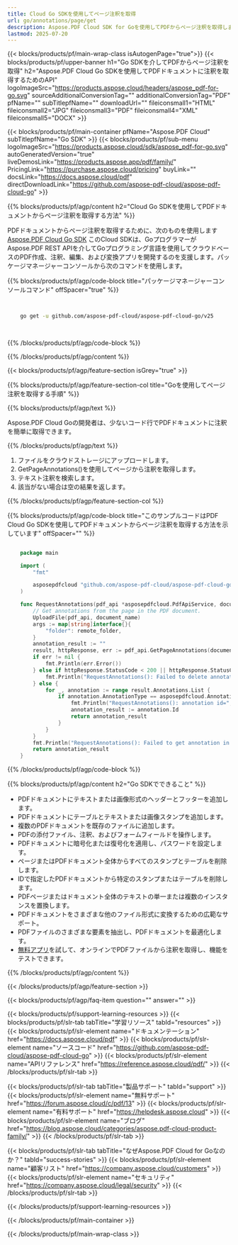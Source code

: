 ```yaml
---
title: Cloud Go SDKを使用してページ注釈を取得
url: go/annotations/page/get
description: Aspose.PDF Cloud SDK for Goを使用してPDFからページ注釈を取得します。
lastmod: 2025-07-20
---
```


{{< blocks/products/pf/main-wrap-class isAutogenPage="true">}}
{{< blocks/products/pf/upper-banner h1="Go SDKを介してPDFからページ注釈を取得" h2="Aspose.PDF Cloud Go SDKを使用してPDFドキュメントに注釈を取得するためのAPI" logoImageSrc="https://products.aspose.cloud/headers/aspose_pdf-for-go.svg" sourceAdditionalConversionTag="" additionalConversionTag="PDF" pfName="" subTitlepfName="" downloadUrl="" fileiconsmall1="HTML" fileiconsmall2="JPG" fileiconsmall3="PDF" fileiconsmall4="XML" fileiconsmall5="DOCX" >}}

{{< blocks/products/pf/main-container pfName="Aspose.PDF Cloud" subTitlepfName="Go SDK" >}}
{{< blocks/products/pf/sub-menu logoImageSrc="https://products.aspose.cloud/sdk/aspose_pdf-for-go.svg"
autoGeneratedVersion="true"
liveDemosLink="https://products.aspose.app/pdf/family/" PricingLink="https://purchase.aspose.cloud/pricing" buyLink="" docsLink="https://docs.aspose.cloud/pdf"  directDownloadLink="https://github.com/aspose-pdf-cloud/aspose-pdf-cloud-go" >}}

{{% blocks/products/pf/agp/content h2="Cloud Go SDKを使用してPDFドキュメントからページ注釈を取得する方法" %}}

PDFドキュメントからページ注釈を取得するために、次のものを使用します
[Aspose.PDF Cloud Go SDK](https://products.aspose.cloud/pdf/go/)
このCloud SDKは、GoプログラマーがAspose.PDF REST APIを介してGoプログラミング言語を使用してクラウドベースのPDF作成、注釈、編集、および変換アプリを開発するのを支援します。パッケージマネージャーコンソールから次のコマンドを使用します。

{{% blocks/products/pf/agp/code-block title="パッケージマネージャーコンソールコマンド" offSpacer="true" %}}

```bash

     
    go get -u github.com/aspose-pdf-cloud/aspose-pdf-cloud-go/v25
     
     
```

{{% /blocks/products/pf/agp/code-block %}}

{{% /blocks/products/pf/agp/content %}}

{{< blocks/products/pf/agp/feature-section isGrey="true" >}}

{{% blocks/products/pf/agp/feature-section-col title="Goを使用してページ注釈を取得する手順" %}}

{{% blocks/products/pf/agp/text %}}

Aspose.PDF Cloud Goの開発者は、少ないコード行でPDFドキュメントに注釈を簡単に取得できます。

{{% /blocks/products/pf/agp/text %}}

1. ファイルをクラウドストレージにアップロードします。
1. GetPageAnnotations()を使用してページから注釈を取得します。
1. テキスト注釈を検索します。
1. 該当がない場合は空の結果を返します。

{{% /blocks/products/pf/agp/feature-section-col %}}

{{% blocks/products/pf/agp/code-block title="このサンプルコードはPDF Cloud Go SDKを使用してPDFドキュメントからページ注釈を取得する方法を示しています" offSpacer="" %}}

```go

    package main

    import (
        "fmt"

        asposepdfcloud "github.com/aspose-pdf-cloud/aspose-pdf-cloud-go/v25"
    )

    func RequestAnnotations(pdf_api *asposepdfcloud.PdfApiService, document_name string, page_num int32, remote_folder string) string {
        // Get annotations from the page in the PDF document.
        UploadFile(pdf_api, document_name)
        args := map[string]interface{}{
            "folder": remote_folder,
        }
        annotation_result := ""
        result, httpResponse, err := pdf_api.GetPageAnnotations(document_name, page_num, args)
        if err != nil {
            fmt.Println(err.Error())
        } else if httpResponse.StatusCode < 200 || httpResponse.StatusCode > 299 {
            fmt.Println("RequestAnnotations(): Failed to delete annotation from the document page.")
        } else {
            for _, annotation := range result.Annotations.List {
                if annotation.AnnotationType == asposepdfcloud.AnnotationTypeText {
                    fmt.Println("RequestAnnotations(): annotation id=", annotation.Id, " with '"+annotation.Contents+"' content get from the document '"+document_name+"' on ", annotation.PageIndex, " page.")
                    annotation_result := annotation.Id
                    return annotation_result
                }
            }
        }
        fmt.Println("RequestAnnotations(): Failed to get annotation in the document.")
        return annotation_result
    }
```

{{% /blocks/products/pf/agp/code-block %}}

{{% blocks/products/pf/agp/content h2="Go SDKでできること" %}}

+ PDFドキュメントにテキストまたは画像形式のヘッダーとフッターを追加します。
+ PDFドキュメントにテーブルとテキストまたは画像スタンプを追加します。
+ 複数のPDFドキュメントを既存のファイルに追加します。
+ PDFの添付ファイル、注釈、およびフォームフィールドを操作します。
+ PDFドキュメントに暗号化または復号化を適用し、パスワードを設定します。
+ ページまたはPDFドキュメント全体からすべてのスタンプとテーブルを削除します。
+ IDで指定したPDFドキュメントから特定のスタンプまたはテーブルを削除します。
+ PDFページまたはドキュメント全体のテキストの単一または複数のインスタンスを置換します。
+ PDFドキュメントをさまざまな他のファイル形式に変換するための広範なサポート。
+ PDFファイルのさまざまな要素を抽出し、PDFドキュメントを最適化します。
+ [無料アプリ](https://products.aspose.app/pdf/)を試して、オンラインでPDFファイルから注釈を取得し、機能をテストできます。

{{% /blocks/products/pf/agp/content %}}

{{< /blocks/products/pf/agp/feature-section >}}

{{< blocks/products/pf/agp/faq-item question="" answer="" >}}

{{< blocks/products/pf/support-learning-resources >}}
{{< blocks/products/pf/slr-tab tabTitle="学習リソース" tabId="resources" >}}
{{< blocks/products/pf/slr-element name="ドキュメンテーション" href="https://docs.aspose.cloud/pdf" >}}
{{< blocks/products/pf/slr-element name="ソースコード" href="https://github.com/aspose-pdf-cloud/aspose-pdf-cloud-go" >}}
{{< blocks/products/pf/slr-element name="APIリファレンス" href="https://reference.aspose.cloud/pdf/" >}}
{{< /blocks/products/pf/slr-tab >}}

{{< blocks/products/pf/slr-tab tabTitle="製品サポート" tabId="support" >}}
{{< blocks/products/pf/slr-element name="無料サポート" href="https://forum.aspose.cloud/c/pdf/13" >}}
{{< blocks/products/pf/slr-element name="有料サポート" href="https://helpdesk.aspose.cloud" >}}
{{< blocks/products/pf/slr-element name="ブログ" href="https://blog.aspose.cloud/categories/aspose.pdf-cloud-product-family/" >}}
{{< /blocks/products/pf/slr-tab >}}

{{< blocks/products/pf/slr-tab tabTitle="なぜAspose.PDF Cloud for Goなのか？" tabId="success-stories" >}}
{{< blocks/products/pf/slr-element name="顧客リスト" href="https://company.aspose.cloud/customers" >}}
{{< blocks/products/pf/slr-element name="セキュリティ" href="https://company.aspose.cloud/legal/security" >}}
{{< /blocks/products/pf/slr-tab >}}

{{< /blocks/products/pf/support-learning-resources >}}

{{< /blocks/products/pf/main-container >}}

{{< /blocks/products/pf/main-wrap-class >}}



